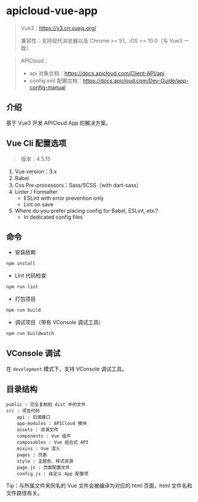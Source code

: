 # apicloud-vue-app
> Vue3：https://v3.cn.vuejs.org/
>
> 兼容性：支持现代浏览器以及 Chrome >= 51、iOS >= 10.0（与 Vue3 一致）

> APICloud：
>
> - api 对象文档：https://docs.apicloud.com/Client-API/api
> - config.xml 配置文档：https://docs.apicloud.com/Dev-Guide/app-config-manual




## 介绍

基于 Vue3 开发 APICloud App 的解决方案。



## Vue Cli 配置选项

> 版本：4.5.15

1. Vue version：3.x
2. Babel
3. Css Pre-processors：Sass/SCSS（with dart-sass）
4. Linter / Formatter
   - ESLint with error prevention only
   - Lint on save
5. Where do you prefer placing config for Babel, ESLint, etx.?
   - In dedicated config files



## 命令

- 安装依赖

```bash
npm install
```

- Lint 代码检查

```bash
npm run lint
```

- 打包项目

```bash
npm run build
```

- 调试项目（带有 VConsole 调试工具）

```bash
npm run buildwatch
```



## VConsole 调试

在 `development` 模式下，支持 VConsole 调试工具。



## 目录结构

```
public : 完全复制到 dist 中的文件
src : 项目代码
    api : 后端接口
    app-modules : APICloud 模块
    assets : 资源文件
    components : Vue 组件
    composables : Vue 组合式 API
    mixins : Vue 混入
    pages : 页面
    style : 主题色、样式资源
    page.js : 页面配置文件
    config.js : 自定义 App 配置项
```

Tip：与所属文件夹同名的 Vue 文件会被编译为对应的 html 页面，html 文件名和文件路径有关。

